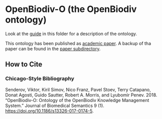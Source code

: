 # OpenBiodiv-O (the OpenBiodiv ontology)

Look at the [guide](openbiodiv-ontology.Rmd) in this folder for a description of the ontology.

This ontology has been published as [academic paper](https://jbiomedsem.biomedcentral.com/articles/10.1186/s13326-017-0174-5). A backup of tha paper can be found in the [paper subdirectory](paper/s13326-017-0174-5.pdf).

## How to Cite

### Chicago-Style Bibliography 

Senderov, Viktor, Kiril Simov, Nico Franz, Pavel Stoev, Terry Catapano, Donat Agosti, Guido Sautter, Robert A. Morris, and Lyubomir Penev. 2018. “OpenBiodiv-O: Ontology of the OpenBiodiv Knowledge Management System.” Journal of Biomedical Semantics 9 (1). https://doi.org/10.1186/s13326-017-0174-5.

